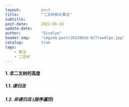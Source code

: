 ```yaml
---
layout:         post
title:          "二叉树相关算法"
subtitle:   
post-date:      2022-08-16
update-date:    
author:         "Eicmlye"
header-img:     "img/em-post/20220816-BiTreeAlgo.jpg"
catalog:        true
tags:
    - 算法
    - 二叉树
---
```


#### 1. 求二叉树的高度

##### 1.1. 递归法

##### 1.2. 非递归法 (层序遍历)

